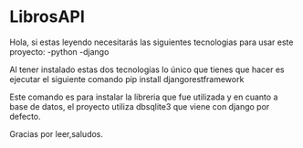 # LibrosAPI

Hola, si estas leyendo necesitarás las siguientes tecnologias para usar este proyecto:
-python
-django

Al tener instalado estas dos tecnologías lo único que tienes que hacer es ejecutar
el siguiente comando pip install djangorestframework

Este comando es para instalar la libreria que fue utilizada y en cuanto a base de
datos, el proyecto utiliza dbsqlite3 que viene con django por defecto.

Gracias por leer,saludos.
